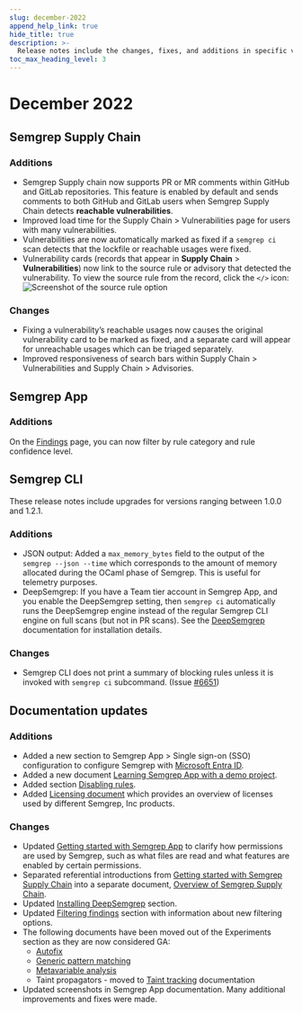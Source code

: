 ```yaml
---
slug: december-2022
append_help_link: true
hide_title: true
description: >-
  Release notes include the changes, fixes, and additions in specific versions of Semgrep.
toc_max_heading_level: 3
---
```


# December 2022

## Semgrep Supply Chain

### Additions

- Semgrep Supply chain now supports PR or MR comments within GitHub and GitLab repositories. This feature is enabled by default and sends comments to both GitHub and GitLab users when Semgrep Supply Chain detects **reachable vulnerabilities**.
- Improved load time for the Supply Chain > Vulnerabilities page for users with many vulnerabilities.
- Vulnerabilities are now automatically marked as fixed if a `semgrep ci` scan detects that the lockfile or reachable usages were fixed.
- Vulnerability cards (records that appear in **Supply Chain** > **Vulnerabilities**) now link to the source rule or advisory that detected the vulnerability. To view the source rule from the record, click the `</>` icon:
    ![Screenshot of the source rule option](/img/release-notes-see-source-rule.png)

### Changes

- Fixing a vulnerability’s reachable usages now causes the original vulnerability card to be marked as fixed, and a separate card will appear for unreachable usages which can be triaged separately.
- Improved responsiveness of search bars within Supply Chain > Vulnerabilities and Supply Chain > Advisories.

## Semgrep App

### Additions

On the [Findings](https://semgrep.dev/orgs/-/findings/) page, you can now filter by rule category and rule confidence level.

## Semgrep CLI

These release notes include upgrades for versions ranging between 1.0.0 and 1.2.1.

### Additions

- JSON output: Added a `max_memory_bytes` field to the output of the  `semgrep --json --time` which corresponds to the amount of memory allocated during the OCaml phase of Semgrep. This is useful for telemetry purposes.
- DeepSemgrep: If you have a Team tier account in Semgrep App, and you enable the DeepSemgrep setting, then `semgrep ci` automatically runs the DeepSemgrep engine instead of the regular Semgrep CLI engine on full scans (but not in PR scans). See the [DeepSemgrep](/semgrep-code/semgrep-pro-engine-intro) documentation for installation details.

### Changes

- Semgrep CLI does not print a summary of blocking rules unless it is invoked with `semgrep ci` subcommand. (Issue [#6651](https://github.com/semgrep/semgrep/pull/6651))

## Documentation updates

### Additions

- Added a new section to Semgrep App > Single sign-on (SSO) configuration to configure Semgrep with [Microsoft Entra ID](/semgrep-appsec-platform/sso/#setting-up-saml-sso-with-azure-active-directory).
- Added a new document [Learning Semgrep App with a demo project](/semgrep-code/demo-project).
- Added section [Disabling rules](/semgrep-code/rule-board/#disabling-rules).
- Added [Licensing document](/licensing) which provides an overview of licenses used by different Semgrep, Inc products.

### Changes

- Updated [Getting started with Semgrep App](/deployment/core-deployment) to clarify how permissions are used by Semgrep, such as what files are read and what features are enabled by certain permissions.
- Separated referential introductions from [Getting started with Semgrep Supply Chain](/semgrep-supply-chain/getting-started) into a separate document, [Overview of Semgrep Supply Chain](/semgrep-supply-chain/overview).
- Updated [Installing DeepSemgrep](/semgrep-code/semgrep-pro-engine-intro) section.
- Updated [Filtering findings](/semgrep-code/findings/#filter-findings) section with information about new filtering options.
- The following documents have been moved out of the Experiments section as they are now considered GA:
    - [Autofix](/writing-rules/autofix)
    - [Generic pattern matching](/writing-rules/generic-pattern-matching)
    - [Metavariable analysis](/writing-rules/metavariable-analysis)
    - Taint propagators - moved to [Taint tracking](/writing-rules/data-flow/taint-mode#propagators-pro) documentation
- Updated screenshots in Semgrep App documentation. Many additional improvements and fixes were made.
